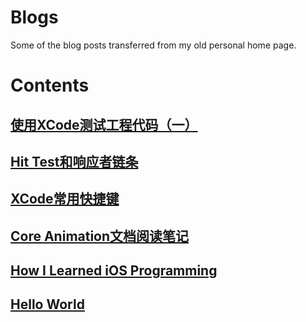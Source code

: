 # Blogs
Some of the blog posts transferred from my old personal home page.

# Contents
## [使用XCode测试工程代码（一）](contents/testing-with-xcode-one.md)
## [Hit Test和响应者链条](contents/hittest-and-responder-chain.md)
## [XCode常用快捷键](contents/xcode-keyborad-shortcuts.md)
## [Core Animation文档阅读笔记](contents/about-core-animation.md)
## [How I Learned iOS Programming](contents/how-i-learned-iOS-programming.md)
## [Hello World](./contents/hello-world.md)

